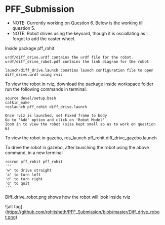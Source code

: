 # PFF_Submission
* NOTE:  Currently working on Question 6. Below is the working till question 5. 
* NOTE: Robot drives using the keyoard, though it is osciallating as I forgot to add the caster wheel.


Inside package pff_rohit

	urdf/diff_drive.urdf contains the urdf file for the robot.
	urdf/diff_drive_robot.pdf contains the link diagram for the robot.

	launch/diff_drive.launch conatins launch configuration file to open diff_drive.urdf using rviz

To view the robot in rviz,
	download the package inside workspace folder
	run the following commands in terminal:

	source devel/setup.bash
	catkin_make
	roslaunch pff_rohit diff_drive.launch

	Once rviz is launched, set Fixed frame to body
	Go to 'Add' option and click on 'Robot Model'
	Zoom in to view the robot (size kept small so as to work on question 6)


To view the robot in gazebo,
	ros_launch pff_rohit diff_drive_gazebo.launch

To drive the robot in gazebo, after launching the robot using the above command, in a new terminal
	
	rosrun pff_rohit pff_rohit
	'''
	'w' to drive straight
	'a' to turn left
	'd' to turn right
	'q' to quit
	'''
Diff_drive_robot.png shows how the robot will look inside rviz

![alt tag] (https://github.com/rohitsheth/PFF_Submission/blob/master/Diff_drive_robot.png)
